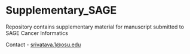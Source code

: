 # Supplementary_SAGE

Repository contains supplementary material for manuscript submitted to SAGE Cancer Informatics

Contact - srivatava.1@osu.edu
